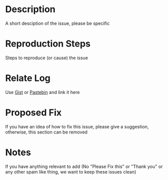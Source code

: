 # Description
A short desciption of the issue, please be specific

# Reproduction Steps
Steps to reproduce (or cause) the issue

# Relate Log
Use [Gist](https://gist.github.com/) or [Pastebin](http://pastebin.com/) and link it here

# Proposed Fix
If you have an idea of how to fix this issue, please give a suggestion, otherwise, this section can be removed

# Notes
If you have anything relevant to add (No "Please Fix this" or "Thank you" or any other spam like thing, we want to keep these issues clean)